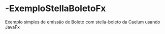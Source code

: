 # -ExemploStellaBoletoFx
Exemplo simples de emissão de Boleto com stella-boleto da Caelum usando JavaFx
